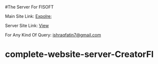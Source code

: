 #The Server For FISOFT 

Main Site Link: [Expolre](https://fisoft-solution.web.app/);

Server Site Link: [View](https://glacial-anchorage-43619.herokuapp.com/)

For Any Kind Of Query: ishraqfatin7@gmail.com

# complete-website-server-CreatorFI
